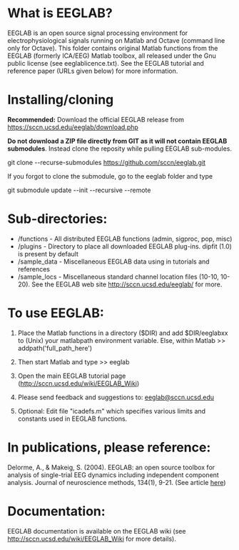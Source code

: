 

# What is EEGLAB?
EEGLAB is an open source signal processing environment for electrophysiological signals running on Matlab and Octave (command line only for Octave). This folder contains original Matlab functions from the EEGLAB (formerly ICA/EEG) Matlab toolbox, all released under the Gnu public license (see eeglablicence.txt). See the EEGLAB tutorial and reference paper (URLs given below) for more information.

# Installing/cloning
**Recommended:** Download the official EEGLAB release from https://sccn.ucsd.edu/eeglab/download.php

**Do not download a ZIP file directly from GIT as it will not contain EEGLAB submodules**. Instead clone the reposity while pulling EEGLAB sub-modules.

git clone --recurse-submodules https://github.com/sccn/eeglab.git

If you forgot to clone the submodule, go to the eeglab folder and type

git submodule update --init --recursive --remote

# Sub-directories:

 - /functions - All distributed EEGLAB functions (admin, sigproc, pop, misc)
 - /plugins   - Directory to place all downloaded EEGLAB plug-ins. dipfit (1.0) is present by default
 - /sample_data -  Miscellaneous EEGLAB data using in tutorials and references
 - /sample_locs -  Miscellaneous standard channel location files (10-10, 10-20). See the EEGLAB web site http://sccn.ucsd.edu/eeglab/ for more.

# To use EEGLAB: 

1. Place the Matlab functions in a directory ($DIR) and add $DIR/eeglabxx to (Unix) your matlabpath environment variable. 
   Else, within Matlab >> addpath('full_path_here')

2. Then start Matlab and type >> eeglab

3. Open the main EEGLAB tutorial page (http://sccn.ucsd.edu/wiki/EEGLAB_Wiki)

4. Please send feedback and suggestions to: eeglab@sccn.ucsd.edu

5. Optional: Edit file "icadefs.m" which specifies various limits and constants used in EEGLAB functions.

# In publications, please reference:

Delorme, A., & Makeig, S. (2004). EEGLAB: an open source toolbox for analysis of single-trial EEG dynamics including independent component analysis. Journal of neuroscience methods, 134(1), 9-21. (See article [here](http://sccn.ucsd.edu/eeglab/download/eeglab_jnm03.pdf))
 
# Documentation:

EEGLAB documentation is available on the EEGLAB wiki (see http://sccn.ucsd.edu/wiki/EEGLAB_Wiki for more details).
